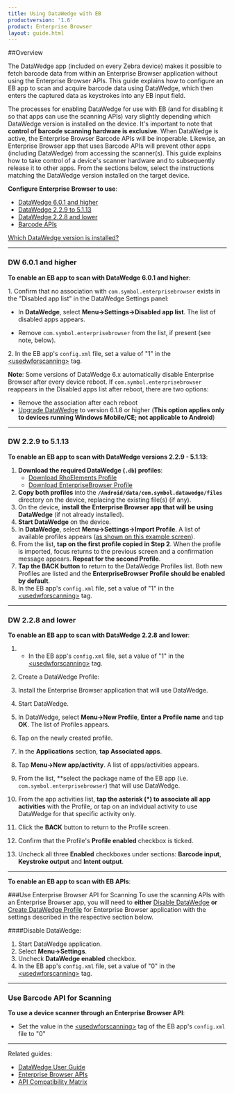```yaml
---
title: Using DataWedge with EB
productversion: '1.6'
product: Enterprise Browser
layout: guide.html
---
```

##Overview 

The DataWedge app (included on every Zebra device) makes it possible to fetch barcode data from within an Enterprise Browser application without using the Enterprise Browser APIs. This guide explains how to configure an EB app to scan and acquire barcode data using DataWedge, which then enters the captured data as keystrokes into any EB input field. 

The processes for enabling DataWedge for use with EB (and for disabling it so that apps can use the scanning APIs) vary slightly depending which DataWedge version is installed on the device. It's important to note that **control of barcode scanning hardware is exclusive**. When DataWedge is active, the Enterprise Browser Barcode APIs will be inoperable. Likewise, an Enterprise Browser app that uses Barcode APIs will prevent other apps (including DataWedge) from accessing the scanner(s). This guide explains how to take control of a device's scanner hardware and to subsequently release it to other apps. From the sections below, select the instructions matching the DataWedge version installed on the target device.  

**Configure Enterprise Browser to use**:

*  [DataWedge 6.0.1 and higher](#dw601andhigher)
*  [DataWedge 2.2.9 to 5.1.13](#dw229to5113)
*  [DataWedge 2.2.8 and lower](#dw228andlower)
*  [Barcode APIs](#usebarcodeapiforscanning)

[Which DataWedge version is installed?](../../../../datawedge/6-2/guide/about/#whichversionisinstalled)

-----

### DW 6.0.1 and higher

**To enable an EB app to scan with DataWedge 6.0.1 and higher**: 

&#49;. Confirm that no association with `com.symbol.enterprisebrowser` exists in the "Disabled app list" in the DataWedge Settings panel:
  * In **DataWedge**, select **Menu->Settings->Disabled app list**. The list of disabled apps appears.

  * Remove `com.symbol.enterprisebrowser` from the list, if present (see note, below). 

&#50;. In the EB app's `config.xml` file, set a value of "1" in the [&lt;usedwforscanning&gt;](../configreference/#usedwforscanning) tag.
 
**Note**: Some versions of DataWedge 6.x automatically disable Enterprise Browser after every device reboot. If `com.symbol.enterprisebrowser` reappears in the Disabled apps list after reboot, there are two options: 
  * Remove the association after each reboot
  * [Upgrade DataWedge](https://www.zebra.com/us/en/support-downloads/software/utilities/datawedge-toolkit.html) to version 6.1.8 or higher (**This option applies only to devices running Windows Mobile/CE; not applicable to Android**)

-----

### DW 2.2.9 to 5.1.13

**To enable an EB app to scan with DataWedge versions 2.2.9 - 5.1.13**: 

1. **Download the required DataWedge (`.db`) profiles**:
    * [Download RhoElements Profile](https://www.zebra.com/content/dam/zebra_new_ia/en-us/software/developer-tools/enterprise-browser/dwprofile_RhoElements.db)
    * [Download EnterpriseBrowser Profile](https://www.zebra.com/content/dam/zebra_new_ia/en-us/software/developer-tools/enterprise-browser/dwprofile_EnterpriseBrowser.db)
2. **Copy both profiles** into the **`/Android/data/com.symbol.datawedge/files`** directory on the device, replacing the existing file(s) (if any). 
3. On the device, **install the Enterprise Browser app that will be using DataWedge** (if not already installed). 
4. **Start DataWedge** on the device. 
5. In **DataWedge**, select **Menu->Settings->Import Profile**.  A list of available profiles appears ([as shown on this example screen](../../../../datawedge/5-0/guide/advanced#importaprofile)).
6. From the list, **tap on the first profile copied in Step 2**. When the profile is imported, focus returns to the previous screen and a confirmation message appears. **Repeat for the second Profile**. 
7. **Tap the BACK button** to return to the DataWedge Profiles list. Both new Profiles are listed and the **EnterpriseBrowser Profile should be enabled by default**. 
8. In the EB app's `config.xml` file, set a value of "1" in the [&lt;usedwforscanning&gt;](../configreference/#usedwforscanning) tag.

-----	

### DW 2.2.8 and lower

**To enable an EB app to scan with DataWedge 2.2.8 and lower**: 

1. * In the EB app's `config.xml` file, set a value of "1" in the [&lt;usedwforscanning&gt;](../configreference/#usedwforscanning) tag.

2. Create a DataWedge Profile:
  1. Install the Enterprise Browser application that will use DataWedge.
  2. Start DataWedge.
  3. In DataWedge, select **Menu->New Profile**, **Enter a Profile name** and tap **OK**. The list of Profiles appears.
  4. Tap on the newly created profile.
  5. In the **Applications** section, **tap Associated apps**.
  6. Tap **Menu->New app/activity**. A list of apps/activities appears. 
  7. From the list, **select the package name of the EB app (i.e. `com.symbol.enterprisebrowser`) that will use DataWedge.
  8. From the app activities list, **tap the asterisk (*) to associate all app activities** with the Profile, or tap on an indvidual activity to use DataWedge for that specific activity only. 
  9. Click the **BACK** button to return to the Profile screen.
  10. Confirm that the Profile's **Profile enabled** checkbox is ticked.
  11. Uncheck all three **Enabled** checkboxes under sections: **Barcode input**, **Keystroke output** and **Intent output**.

-----

**To enable an EB app to scan with EB APIs**: 

###Use Enterprise Browser API for Scanning
To use the scanning APIs with an Enterprise Browser app, you will need to **either** [Disable DataWedge](#disabledatawedge) **or** [Create DataWedge Profile](#createdatawedgeprofile) for Enterprise Browser application with the settings described in the respective section below. 

####Disable DataWedge:
1. Start DataWedge application.
2. Select **Menu->Settings**.
3. Uncheck **DataWedge enabled** checkbox.
4. In the EB app's `config.xml` file, set a value of "0" in the [&lt;usedwforscanning&gt;](../configreference/#usedwforscanning) tag.



-----

### Use Barcode API for Scanning

**To use a device scanner through an Enterprise Browser API**:

  * Set the value in the [&lt;usedwforscanning&gt;](../configreference/#usedwforscanning) tag of the EB app's `config.xml` file to "0"

-----
Related guides: 

* [DataWedge User Guide](../../../../datawedge)
* [Enterprise Browser APIs](../../api)
* [API Compatibility Matrix](../compatibility)
